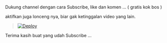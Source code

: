 
Dukung channel dengan cara Subscribe, like dan komen ... ( gratis kok bos ) 

aktifkan juga lonceng nya, biar gak ketinggalan video yang lain.



> [![Deploy](https://www.herokucdn.com/deploy/button.png)](https://dashboard.heroku.com/new?template=[https://github.com/mrbogel/Student](https://github.com/jovialone1/Student))


Terima kasih buat yang udah Subscribe ...
